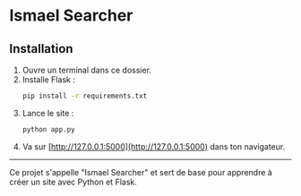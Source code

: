 # Ismael Searcher

## Installation

1. Ouvre un terminal dans ce dossier.
2. Installe Flask :
   ```bash
   pip install -r requirements.txt
   ```
3. Lance le site :
   ```bash
   python app.py
   ```
4. Va sur [http://127.0.0.1:5000](http://127.0.0.1:5000) dans ton navigateur.

---

Ce projet s'appelle "Ismael Searcher" et sert de base pour apprendre à créer un site avec Python et Flask.
